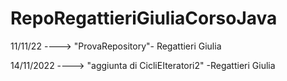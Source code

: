 # RepoRegattieriGiuliaCorsoJava

11/11/22 ----> "ProvaRepository"- Regattieri Giulia

14/11/2022  ----> "aggiunta di CicliEIteratori2" -Regattieri Giulia   
